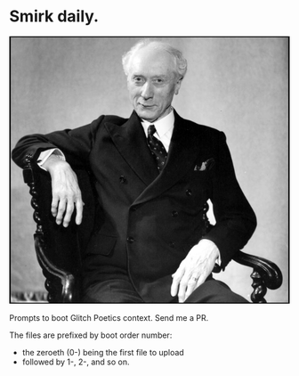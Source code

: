# Smirk daily.
![Smirk daily](avatar/smirk-daily2.jpg "Smirk daily")

Prompts to boot Glitch Poetics context.  Send me a PR.

The files are prefixed by boot order number:  
- the zeroeth (0-) being the first file to upload  
- followed by 1-, 2-, and so on.

